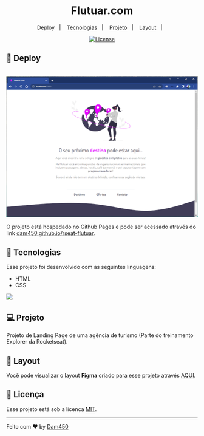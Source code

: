 <h1 align="center">Flutuar.com</h1>

<p align="center">
  <a href="#-deploy">Deploy</a>&nbsp;&nbsp;&nbsp;|&nbsp;&nbsp;&nbsp;
  <a href="#-tecnologias">Tecnologias</a>&nbsp;&nbsp;&nbsp;|&nbsp;&nbsp;&nbsp;
  <a href="#-projeto">Projeto</a>&nbsp;&nbsp;&nbsp;|&nbsp;&nbsp;&nbsp;
  <a href="#-layout">Layout</a>&nbsp;&nbsp;&nbsp;|&nbsp;&nbsp;&nbsp;
</p>

<p align="center">
  <a href="#memo-licença">
    <img alt="License" src="https://img.shields.io/static/v1?label=license&message=MIT&color=49AA26&labelColor=000000">
  </a>
</p>

## 🚀 Deploy

<p align="center"><br/>
  <a href="https://dam450.github.io/rseat-flutuar/">
    <img src="./.github/preview.png" />
  </a>
</p>

O projeto está hospedado no Github Pages e pode ser acessado através do link [dam450.github.io/rseat-flutuar](https://dam450.github.io/rseat-flutuar/).

## 🦾 Tecnologias

Esse projeto foi desenvolvido com as seguintes linguagens:

- HTML 
- CSS

<p align="left">
  <a href="#">
    <img src="https://skillicons.dev/icons?i=html,css&theme=dark" />
  </a>
</p>


## 💻 Projeto

Projeto de Landing Page de uma agência de turismo (Parte do treinamento Explorer da Rocketseat).

## 🔖 Layout

Você pode visualizar o layout **Figma** criado para esse projeto através [AQUI](https://www.figma.com/file/jbxxgoHyL5q6RGklMq0tup/Projeto01-Extra-(Stage-2)?node-id=0%3A1&viewer=1).

## :memo: Licença

Esse projeto está sob a licença [MIT](./Licence.md).

---

Feito com ♥ by [Dam450](https://github.com/dam450/)
